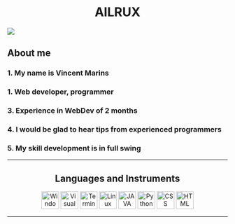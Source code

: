 <h1 align="center">AILRUX</h1>

<img align="center" src="https://user-images.githubusercontent.com/120786298/208243779-29a75226-b6ba-478b-b55b-90a27b4148db.gif" >

<h2> About me </h2>
<h3> 1. My name is Vincent Marins </h3>
<h3> 1. Web developer, programmer </h3>
<h3> 3. Experience in WebDev of 2 months </h3>
<h3> 4. I would be glad to hear tips from experienced programmers </h3>
<h3> 5. My skill development is in full swing </h3>


<hr>

<h2 align="center">Languages and Instruments</h2>
 <div align="center"><img  src="https://user-images.githubusercontent.com/116753493/199135333-ce157746-970f-4529-9e92-971f91c4466d.png" alt="Windows" width="40" height="40">
 <img   width="40" height="40" src="https://user-images.githubusercontent.com/116753493/199134600-2cfe8a97-f3a2-4684-a2d4-e307bc4238cd.png" alt="Visual Studio">
 <img  src="https://user-images.githubusercontent.com/116753493/199135403-cdd6d5fa-7b97-42a9-943b-4b9ace0741a5.png" alt="Terminal" width="40" height="40">
 <img  src="https://user-images.githubusercontent.com/116753493/199135177-0e5a4379-b903-40b7-b663-1c67a849aba7.png" alt="Linux" width="40" height="40">
 <img  src="https://user-images.githubusercontent.com/116753493/199134671-ef8daec4-a9e2-437e-aed9-e30d50a6faec.png" alt="JAVA script" width="40" height="40">
 <img  src="https://user-images.githubusercontent.com/116753493/199134748-e5f23658-4c50-459a-8f79-71dc66734d11.png" 
 alt="Python" width="40" height="40">
 <img  src="https://user-images.githubusercontent.com/120786298/208244511-358d6820-66a6-4758-be60-ae283f9c7a18.png" alt="CSS" width="40" height="40">
 <img  src="https://user-images.githubusercontent.com/116753493/199134956-b94eb079-e4e3-4de3-ace2-c65678dd5fce.png" 
 alt="HTML" width="40" height="40"></div>

<hr>
